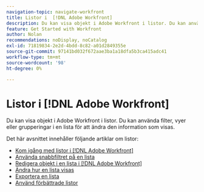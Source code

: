 ```yaml
---
navigation-topic: navigate-workfront
title: Listor i  [!DNL Adobe Workfront]
description: Du kan visa objekt i Adobe Workfront i listor. Du kan använda filter, vyer eller grupperingar i en lista för att ändra den information som visas. Det här avsnittet innehåller följande artiklar om listor
feature: Get Started with Workfront
author: Nolan
recommendations: noDisplay, noCatalog
exl-id: 71819834-2e2d-4bdd-8c82-a01d2849355e
source-git-commit: 97141bd032f672aae3ba1a18dfa5b3ca415adc41
workflow-type: tm+mt
source-wordcount: '98'
ht-degree: 0%

---
```


# Listor i [!DNL Adobe Workfront]

<!--Audited: 11/2024-->

Du kan visa objekt i Adobe Workfront i listor. Du kan använda filter, vyer eller grupperingar i en lista för att ändra den information som visas.

Det här avsnittet innehåller följande artiklar om listor:

* [Kom igång med listor i  [!DNL Adobe Workfront]](../../../workfront-basics/navigate-workfront/use-lists/view-items-in-a-list.md)
* [Använda snabbfiltret på en lista](../../../workfront-basics/navigate-workfront/use-lists/apply-quick-filter-list.md)
* [Redigera objekt i en lista i  [!DNL Adobe Workfront]](../../../workfront-basics/navigate-workfront/use-lists/inline-edit-objects.md)
* [Ändra hur en lista visas](../../../workfront-basics/navigate-workfront/use-lists/modify-list-display.md)
* [Exportera en lista](../../../workfront-basics/navigate-workfront/use-lists/export-lists.md)
* [Använd förbättrade listor](/help/quicksilver/workfront-basics/navigate-workfront/use-lists/enhanced-lists.md)
